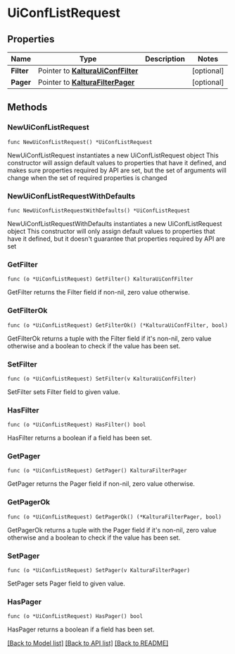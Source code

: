 # UiConfListRequest

## Properties

Name | Type | Description | Notes
------------ | ------------- | ------------- | -------------
**Filter** | Pointer to [**KalturaUiConfFilter**](KalturaUiConfFilter.md) |  | [optional] 
**Pager** | Pointer to [**KalturaFilterPager**](KalturaFilterPager.md) |  | [optional] 

## Methods

### NewUiConfListRequest

`func NewUiConfListRequest() *UiConfListRequest`

NewUiConfListRequest instantiates a new UiConfListRequest object
This constructor will assign default values to properties that have it defined,
and makes sure properties required by API are set, but the set of arguments
will change when the set of required properties is changed

### NewUiConfListRequestWithDefaults

`func NewUiConfListRequestWithDefaults() *UiConfListRequest`

NewUiConfListRequestWithDefaults instantiates a new UiConfListRequest object
This constructor will only assign default values to properties that have it defined,
but it doesn't guarantee that properties required by API are set

### GetFilter

`func (o *UiConfListRequest) GetFilter() KalturaUiConfFilter`

GetFilter returns the Filter field if non-nil, zero value otherwise.

### GetFilterOk

`func (o *UiConfListRequest) GetFilterOk() (*KalturaUiConfFilter, bool)`

GetFilterOk returns a tuple with the Filter field if it's non-nil, zero value otherwise
and a boolean to check if the value has been set.

### SetFilter

`func (o *UiConfListRequest) SetFilter(v KalturaUiConfFilter)`

SetFilter sets Filter field to given value.

### HasFilter

`func (o *UiConfListRequest) HasFilter() bool`

HasFilter returns a boolean if a field has been set.

### GetPager

`func (o *UiConfListRequest) GetPager() KalturaFilterPager`

GetPager returns the Pager field if non-nil, zero value otherwise.

### GetPagerOk

`func (o *UiConfListRequest) GetPagerOk() (*KalturaFilterPager, bool)`

GetPagerOk returns a tuple with the Pager field if it's non-nil, zero value otherwise
and a boolean to check if the value has been set.

### SetPager

`func (o *UiConfListRequest) SetPager(v KalturaFilterPager)`

SetPager sets Pager field to given value.

### HasPager

`func (o *UiConfListRequest) HasPager() bool`

HasPager returns a boolean if a field has been set.


[[Back to Model list]](../README.md#documentation-for-models) [[Back to API list]](../README.md#documentation-for-api-endpoints) [[Back to README]](../README.md)


